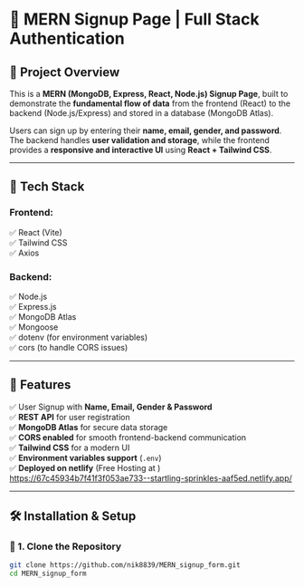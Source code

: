 # 🚀 MERN Signup Page | Full Stack Authentication  

## 📌 Project Overview  
This is a **MERN (MongoDB, Express, React, Node.js) Signup Page**, built to demonstrate the **fundamental flow of data** from the frontend (React) to the backend (Node.js/Express) and stored in a database (MongoDB Atlas).  

Users can sign up by entering their **name, email, gender, and password**. The backend handles **user validation and storage**, while the frontend provides a **responsive and interactive UI** using **React + Tailwind CSS**.  

---

## 📂 Tech Stack  
### **Frontend:**  
✅ React (Vite)  
✅ Tailwind CSS  
✅ Axios  

### **Backend:**  
✅ Node.js  
✅ Express.js  
✅ MongoDB Atlas  
✅ Mongoose  
✅ dotenv (for environment variables)  
✅ cors (to handle CORS issues)  

---

## 🚀 Features  
✅ User Signup with **Name, Email, Gender & Password**  
✅ **REST API** for user registration  
✅ **MongoDB Atlas** for secure data storage  
✅ **CORS enabled** for smooth frontend-backend communication  
✅ **Tailwind CSS** for a modern UI  
✅ **Environment variables support** (`.env`)  
✅ **Deployed on netlify** (Free Hosting at )  https://67c45934b7f41f3f053ae733--startling-sprinkles-aaf5ed.netlify.app/

---

## 🛠️ Installation & Setup  

### 🔹 1. Clone the Repository  
```bash
git clone https://github.com/nik8839/MERN_signup_form.git
cd MERN_signup_form

